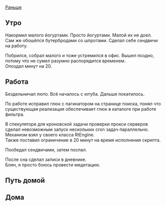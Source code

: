 [Раньше](2019.11.18.md)
## Утро
Накормил малого йогуртами. Просто йогуртами. Малой их не доел.  
Сам же обошёлся бутербродами со шпротами. Сделал себе сендвичи на работу.

Побрился, собрал малого и тоже устремился в офис. Вышел поздно, потому что не сумел разумно распорядится временем.  
Опоздал минут на 20.
## Работа
Бездельничал люто. Всё началось с ютуба. Дальше покатилось.

По работе исправил глюк с пагинатором на странице поиска, понял что существующая реализация обеспечивает глюк в каталоге при работе фильтра.

В спекуляторе для кроновской задачи проверки прокси серверов сделал невозможным запуск нескольких cron задач параллельно. Механизм взял у своего класса RtEngine.  
Также поставил ограничение в 20 минут на время исполнения скрипта.

Пообедал сендвичами, затем поспал.

После сна сделал записи в дневнике.  
Блин, я просто боюсь провести медитацию.
## Путь домой
## Дома
